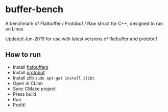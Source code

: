# buffer-bench
A benchmark of Flatbuffer / Protobuf / Raw struct for C++, designed to run on Linux

Updated Jun-2019 for use with latest versions of flatbuffer and protobuf

## How to run
* Install [flatbuffers](https://github.com/google/flatbuffers)
* Install [protobuf](https://github.com/protocolbuffers/protobuf)
* Install zlib `sudo apt-get install zlibc`
* Open in CLion
* Sync CMake project
* Press build
* Run
* Profit!